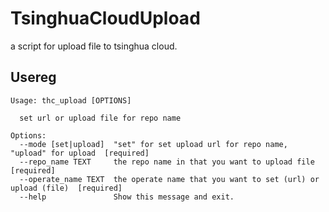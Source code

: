 # TsinghuaCloudUpload

a script for upload file to tsinghua cloud.

## Usereg

```text
Usage: thc_upload [OPTIONS]

  set url or upload file for repo name

Options:
  --mode [set|upload]  "set" for set upload url for repo name, "upload" for upload  [required]
  --repo_name TEXT     the repo name in that you want to upload file [required]
  --operate_name TEXT  the operate name that you want to set (url) or upload (file)  [required]
  --help               Show this message and exit.
```
